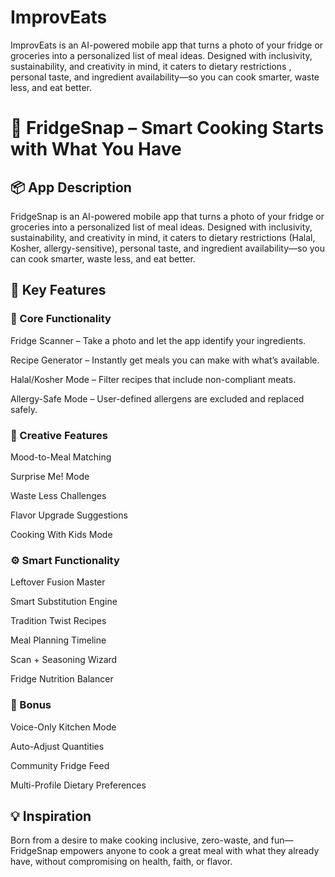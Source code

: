 # ImprovEats
ImprovEats is an AI-powered mobile app that turns a photo of your fridge or groceries into a personalized list of meal ideas. Designed with inclusivity, sustainability, and creativity in mind, it caters to dietary restrictions , personal taste, and ingredient availability—so you can cook smarter, waste less, and eat better.

# 🧊 FridgeSnap – Smart Cooking Starts with What You Have
## 📦 App Description
FridgeSnap is an AI-powered mobile app that turns a photo of your fridge or groceries into a personalized list of meal ideas. Designed with inclusivity, sustainability, and creativity in mind, it caters to dietary restrictions (Halal, Kosher, allergy-sensitive), personal taste, and ingredient availability—so you can cook smarter, waste less, and eat better.

## 🚀 Key Features
### 🧠 Core Functionality
Fridge Scanner – Take a photo and let the app identify your ingredients.

Recipe Generator – Instantly get meals you can make with what’s available.

Halal/Kosher Mode – Filter recipes that include non-compliant meats.

Allergy-Safe Mode – User-defined allergens are excluded and replaced safely.

### 🎨 Creative Features
Mood-to-Meal Matching

Surprise Me! Mode

Waste Less Challenges

Flavor Upgrade Suggestions

Cooking With Kids Mode

### ⚙️ Smart Functionality
Leftover Fusion Master

Smart Substitution Engine

Tradition Twist Recipes

Meal Planning Timeline

Scan + Seasoning Wizard

Fridge Nutrition Balancer

### 🔧 Bonus
Voice-Only Kitchen Mode

Auto-Adjust Quantities

Community Fridge Feed

Multi-Profile Dietary Preferences

## 💡 Inspiration
Born from a desire to make cooking inclusive, zero-waste, and fun—FridgeSnap empowers anyone to cook a great meal with what they already have, without compromising on health, faith, or flavor.